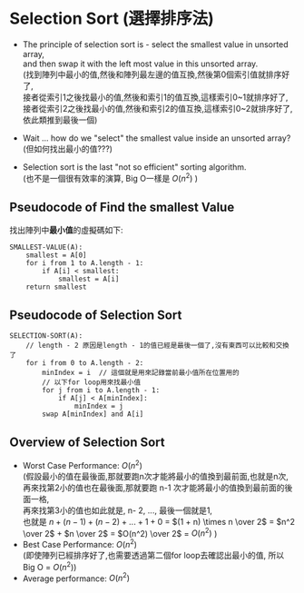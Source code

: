 # Selection Sort (選擇排序法)

- The principle of selection sort is - select the smallest value in unsorted array,  
  and then swap it with the left most value in this unsorted array.  
  (找到陣列中最小的值,然後和陣列最左邊的值互換,然後第0個索引值就排序好了,  
   接者從索引1之後找最小的值,然後和索引1的值互換,這樣索引0~1就排序好了,  
   接者從索引2之後找最小的值,然後和索引2的值互換,這樣索引0~2就排序好了,  
   依此類推到最後一個)

- Wait ... how do we "select" the smallest value inside an unsorted array?  
  (但如何找出最小的值???)
- Selection sort is the last "not so efficient" sorting algorithm.  
  (也不是一個很有效率的演算, Big O一樣是 $O(n^2)$ )

## Pseudocode of Find the smallest Value

找出陣列中**最小值**的虛擬碼如下:

```text
SMALLEST-VALUE(A):
    smallest = A[0]
    for i from 1 to A.length - 1:
        if A[i] < smallest:
            smallest = A[i]
    return smallest
```

## Pseudocode of Selection Sort

```text
SELECTION-SORT(A):
    // length - 2 原因是length - 1的值已經是最後一個了,沒有東西可以比較和交換了
    for i from 0 to A.length - 2:
        minIndex = i  // 這個就是用來記錄當前最小值所在位置用的
        // 以下for loop用來找最小值
        for j from i to A.length - 1:
            if A[j] < A[minIndex]:
                minIndex = j
        swap A[minIndex] and A[i]
```

## Overview of Selection Sort

- Worst Case Performance: $O(n^2)$  
  (假設最小的值在最後面,那就要跑n次才能將最小的值換到最前面,也就是n次,  
   再來找第2小的值也在最後面,那就要跑 n-1 次才能將最小的值換到最前面的後面一格,  
   再來找第3小的值也如此就是, n- 2, ..., 最後一個就是1,  
   也就是 $n + (n - 1) + (n - 2) + ... + 1 + 0$ = $(1 + n) \times n \over 2$ = $n^2 \over 2$ + $n \over 2$ = $O(n^2) \over 2$ = $O(n^2)$ )
- Best Case Performance: $O(n^2)$  
  (即使陣列已經排序好了,也需要透過第二個for loop去確認出最小的值, 所以 Big O = $O(n^2)$)
- Average performance: $O(n^2)$
